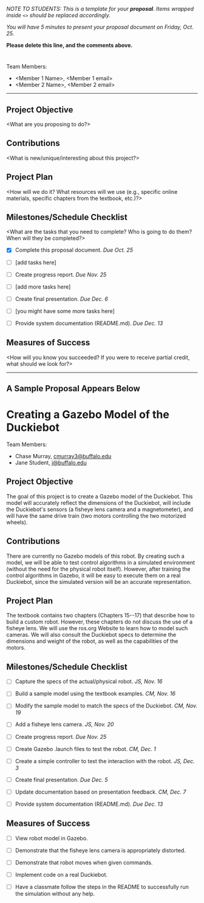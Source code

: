 *NOTE TO STUDENTS:  This is a template for your **proposal**.  Items wrapped inside `<>` should be replaced accordingly.*

*You will have 5 minutes to present your proposal document on Friday, Oct. 25.*

**Please delete this line, and the comments above.**

# <Provide a Project Title Here>

Team Members:
- <Member 1 Name>, <Member 1 email>
- <Member 2 Name>, <Member 2 email>

--- 

## Project Objective
<What are you proposing to do?>


## Contributions
<What is new/unique/interesting about this project?>


## Project Plan
<How will we do it?  What resources will we use (e.g., specific online materials, specific chapters from the textbook, etc.)?>


## Milestones/Schedule Checklist
<What are the tasks that you need to complete?  Who is going to do them?  When will they be completed?>
- [x] Complete this proposal document.  *Due Oct. 25*
- [ ] [add tasks here]
- [ ] Create progress report.  *Due Nov. 25*
- [ ] [add more tasks here]
- [ ] Create final presentation.  *Due Dec. 6*
- [ ] [you might have some more tasks here]
- [ ] Provide system documentation (README.md).  *Due Dec. 13*


## Measures of Success
<How will you know you succeeded?  If you were to receive partial credit, what should we look for?>


---
**A Sample Proposal Appears Below**
---

# Creating a Gazebo Model of the Duckiebot

Team Members:
- Chase Murray, cmurray3@buffalo.edu
- Jane Student, j@buffalo.edu


## Project Objective
The goal of this project is to create a Gazebo model of the Duckiebot. This model will accurately reflect the dimensions of the Duckiebot, will include the Duckiebot's sensors (a fisheye lens camera and a magnetometer), and will have the same drive train (two motors controlling the two motorized wheels).


## Contributions
There are currently no Gazebo models of this robot.  By creating such a model, we will be able to test control algorithms in a simulated environment (without the need for the physical robot itself).  However, after training the control algorithms in Gazebo, it will be easy to execute them on a real Duckiebot, since the simulated version will be an accurate representation.


## Project Plan
The textbook contains two chapters (Chapters 15--17) that describe how to build a custom robot.
However, these chapters do not discuss the use of a fisheye lens.  We will use the ros.org Website to learn how to model such cameras.
We will also consult the Duckiebot specs to determine the dimensions and weight of the robot, as well as the capabilities of the motors.


## Milestones/Schedule Checklist
- [ ] Capture the specs of the actual/physical robot.  *JS, Nov. 16*
- [ ] Build a sample model using the textbook examples. *CM, Nov. 16*
- [ ] Modify the sample model to match the specs of the Duckiebot.  *CM, Nov. 19*
- [ ] Add a fisheye lens camera. *JS, Nov. 20*
- [ ] Create progress report.  *Due Nov. 25*
- [ ] Create Gazebo .launch files to test the robot.  *CM, Dec. 1*
- [ ] Create a simple controller to test the interaction with the robot. *JS, Dec. 3*
- [ ] Create final presentation.  *Due Dec. 5*
- [ ] Update documentation based on presentation feedback. *CM, Dec. 7*
- [ ] Provide system documentation (README.md).  *Due Dec. 13*


## Measures of Success
- [ ] View robot model in Gazebo.
- [ ] Demonstrate that the fisheye lens camera is appropriately distorted.
- [ ] Demonstrate that robot moves when given commands.
- [ ] Implement code on a real Duckiebot.
- [ ] Have a classmate follow the steps in the README to successfully run the simulation without any help.


